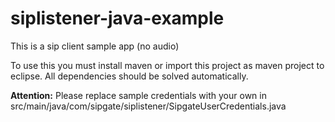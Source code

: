 siplistener-java-example
========================

This is a sip client sample app (no audio)

To use this you must install maven or import this project as maven project to eclipse. All dependencies should be solved automatically.

**Attention:** Please replace sample credentials with your own in src/main/java/com/sipgate/siplistener/SipgateUserCredentials.java